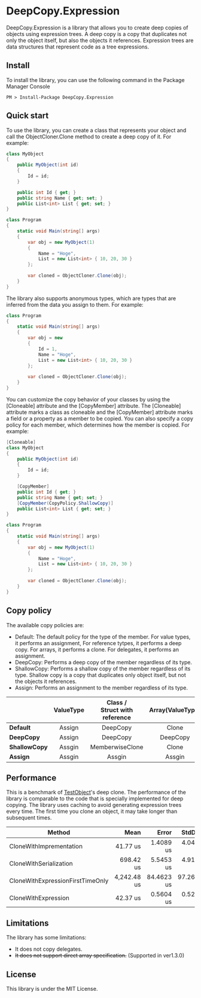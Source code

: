 # DeepCopy.Expression
DeepCopy.Expression is a library that allows you to create deep copies of objects using expression trees. A deep copy is a copy that duplicates not only the object itself, but also the objects it references. Expression trees are data structures that represent code as a tree expressions.

## Install
To install the library, you can use the following command in the Package Manager Console

~~~
PM > Install-Package DeepCopy.Expression
~~~

## Quick start
To use the library, you can create a class that represents your object and call the ObjectCloner.Clone method to create a deep copy of it. For example:

```csharp
class MyObject
{
    public MyObject(int id)
    {
        Id = id;
    }

    public int Id { get; }
    public string Name { get; set; }
    public List<int> List { get; set; }
}

class Program
{
    static void Main(string[] args)
    {
        var obj = new MyObject(1)
        {
            Name = "Hoge",
            List = new List<int> { 10, 20, 30 }
        };
        
        var cloned = ObjectCloner.Clone(obj);
    }
}
```

The library also supports anonymous types, which are types that are inferred from the data you assign to them. For example:

```csharp
class Program
{
    static void Main(string[] args)
    {
        var obj = new
        {
            Id = 1,
            Name = "Hoge",
            List = new List<int> { 10, 20, 30 }
        };
        
        var cloned = ObjectCloner.Clone(obj);
    }
}
```

You can customize the copy behavior of your classes by using the [Cloneable] attribute and the [CopyMember] attribute. The [Cloneable] attribute marks a class as cloneable and the [CopyMember] attribute marks a field or a property as a member to be copied. You can also specify a copy policy for each member, which determines how the member is copied. For example:

```csharp
[Cloneable]
class MyObject
{
    public MyObject(int id)
    {
        Id = id;
    }

    [CopyMember]
    public int Id { get; }
    public string Name { get; set; }
    [CopyMember(CopyPolicy.ShallowCopy)]
    public List<int> List { get; set; }
}

class Program
{
    static void Main(string[] args)
    {
        var obj = new MyObject(1)
        {
            Name = "Hoge",
            List = new List<int> { 10, 20, 30 }
        };
        
        var cloned = ObjectCloner.Clone(obj);
    }
}
```

## Copy policy
 The available copy policies are:

- Default: The default policy for the type of the member. For value types, it performs an assignment, For reference tytpes, it performs a deep copy. For arrays, it performs a clone. For delegates, it performs an assignment.
- DeepCopy: Performs a deep copy of the member regardless of its type.
- ShallowCopy: Performs a shallow copy of the member regardless of its type. Shallow copy is a copy that duplicates only object itself, but not the objects it references.
- Assign: Performs an assignment to the member regardless of its type.

|                |  ValueType | Class /<br>Struct with reference| Array(ValueType) | Array(Class) | Delegate |
|----------------|:----------:|:---------------:|:----------------:|:------------:|:--------:|
|     **Default**|     Assign |        DeepCopy |            Clone |     DeepCopy |   Assgin |
|    **DeepCopy**|     Assign |        DeepCopy |         DeepCopy |     DeepCopy |   Assgin |
| **ShallowCopy**|     Assgin | MemberwiseClone |            Clone |        Clone |   Assgin |
|      **Assign**|     Assgin |          Assgin |           Assgin |       Assgin |   Assgin |

## Performance
This is a benchmark of [TestObject](https://github.com/lumiria/DeepCopy.Expression/blob/master/tests/DeepCopy.Test/TestObject.cs)'s deep clone.
The performance of the library is comparable to the code that is specially implemented for deep copying. The library uses caching to avoid generating expression trees every time. The first time you clone an object, it may take longer than subsequent times.

|                           Method |        Mean |      Error |     StdDev | Ratio |    Gen 0 |
|--------------------------------- |------------:|-----------:|-----------:|------:|---------:|
|          CloneWithImprementation |    41.77 us |  1.4089 us |  4.0425 us |  1.00 |  30.0293 |
|           CloneWithSerialization |   698.42 us |  5.5453 us |  4.9158 us | 15.57 | 179.6875 |
| CloneWithExpressionFirstTimeOnly | 4,242.48 us | 84.4623 us | 97.2669 us | 97.07 | 179.6875 |
|              CloneWithExpression |    42.37 us |  0.5604 us |  0.5242 us |  0.95 |  27.8931 |


## Limitations
The library has some limitations:

* It does not copy delegates.
* ~~It does not support direct array specification.~~ (Supported in ver1.3.0)

## License
This library is under the MIT License.
